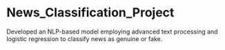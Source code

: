# News_Classification_Project
Developed an NLP-based model employing advanced text processing and logistic regression to classify news as genuine or fake.
